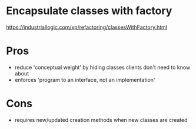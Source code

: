 # Encapsulate classes with factory

https://industriallogic.com/xp/refactoring/classesWithFactory.html


# Pros
+ reduce 'conceptual weight' by hiding classes clients don't need to know about
+ enforces 'program to an interface, not an implementation'

# Cons
- requires new/updated creation methods when new classes are created
